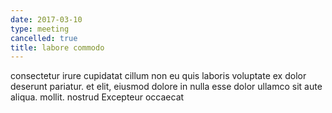 ```yaml
---
date: 2017-03-10
type: meeting
cancelled: true
title: labore commodo
---
```

consectetur irure cupidatat cillum non eu quis laboris voluptate ex dolor deserunt pariatur. et elit, eiusmod dolore in nulla esse dolor ullamco sit aute aliqua. mollit. nostrud Excepteur occaecat